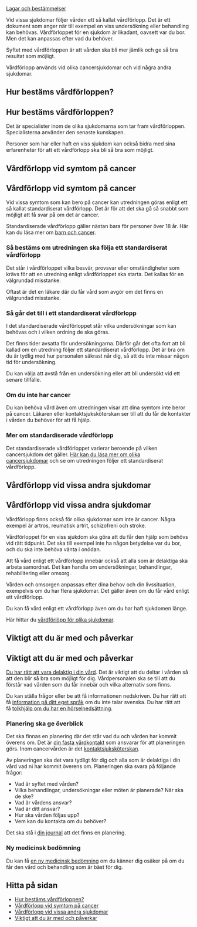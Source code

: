 [Lagar och bestämmelser](https://www.1177.se/sa-fungerar-varden/lagar-och-bestammelser/)

Vid vissa sjukdomar följer vården ett så kallat vårdförlopp. Det är ett dokument som anger när till exempel en viss undersökning eller behandling kan behövas. Vårdförloppet för en sjukdom är likadant, oavsett var du bor. Men det kan anpassas efter vad du behöver.

Syftet med vårdförloppen är att vården ska bli mer jämlik och ge så bra resultat som möjligt.

Vårdförlopp används vid olika cancersjukdomar och vid några andra sjukdomar.

Hur bestäms vårdförloppen?
--------------------------

Hur bestäms vårdförloppen?
--------------------------

Det är specialister inom de olika sjukdomarna som tar fram vårdförloppen. Specialisterna använder den senaste kunskapen.

Personer som har eller haft en viss sjukdom kan också bidra med sina erfarenheter för att ett vårdförlopp ska bli så bra som möjligt.

Vårdförlopp vid symtom på cancer
--------------------------------

Vårdförlopp vid symtom på cancer
--------------------------------

Vid vissa symtom som kan bero på cancer kan utredningen göras enligt ett så kallat standardiserat vårdförlopp. Det är för att det ska gå så snabbt som möjligt att få svar på om det är cancer.

Standardiserade vårdförlopp gäller nästan bara för personer över 18 år. Här kan du läsa mer om [barn och cancer](https://www.1177.se/sjukdomar--besvar/cancer/barncancer/barn-och-cancer/).

### Så bestäms om utredningen ska följa ett standardiserat vårdförlopp

Det står i vårdförloppet vilka besvär, provsvar eller omständigheter som krävs för att en utredning enligt vårdförloppet ska starta. Det kallas för en välgrundad misstanke.

Oftast är det en läkare där du får vård som avgör om det finns en välgrundad misstanke.

### Så går det till i ett standardiserat vårdförlopp

I det standardiserade vårdförloppet står vilka undersökningar som kan behövas och i vilken ordning de ska göras.

Det finns tider avsatta för undersökningarna. Därför går det ofta fort att bli kallad om en utredning följer ett standardiserat vårdförlopp. Det är bra om du är tydlig med hur personalen säkrast når dig, så att du inte missar någon tid för undersökning.

Du kan välja att avstå från en undersökning eller att bli undersökt vid ett senare tillfälle.

### Om du inte har cancer

Du kan behöva vård även om utredningen visar att dina symtom inte beror på cancer. Läkaren eller kontaktsjuksköterskan ser till att du får de kontakter i vården du behöver för att få hjälp.

### Mer om standardiserade vårdförlopp

Det standardiserade vårdförloppet varierar beroende på vilken cancersjukdom det gäller. [Här kan du läsa mer om olika cancersjukdomar](https://www.1177.se/sjukdomar--besvar/cancer/cancerformer/) och se om utredningen följer ett standardiserat vårdförlopp.

Vårdförlopp vid vissa andra sjukdomar
-------------------------------------

Vårdförlopp vid vissa andra sjukdomar
-------------------------------------

Vårdförlopp finns också för olika sjukdomar som inte är cancer. Några exempel är artros, reumatisk artrit, schizofreni och stroke.

Vårdförloppet för en viss sjukdom ska göra att du får den hjälp som behövs vid rätt tidpunkt. Det ska till exempel inte ha någon betydelse var du bor, och du ska inte behöva vänta i onödan.

Att få vård enligt ett vårdförlopp innebär också att alla som är delaktiga ska arbeta samordnat. Det kan handla om undersökningar, behandlingar, rehabilitering eller omsorg.

Vården och omsorgen anpassas efter dina behov och din livssituation, exempelvis om du har flera sjukdomar. Det gäller även om du får vård enligt ett vårdförlopp.

Du kan få vård enligt ett vårdförlopp även om du har haft sjukdomen länge.

Här hittar du [vårdförlöpp för olika sjukdomar](https://www.1177.se/lankbiblioteket/nationella-lankar/n/nationellt-kliniskt-kunskapsstod---nkk/nkk---vardforlopp-ej-cancer/).

Viktigt att du är med och påverkar
----------------------------------

Viktigt att du är med och påverkar
----------------------------------

[Du har rätt att vara delaktig i din vård](https://www.1177.se/sa-fungerar-varden/var-med-och-bestam-om-din-vard/patientlagen/). Det är viktigt att du deltar i vården så att den blir så bra som möjligt för dig. Vårdpersonalen ska se till att du förstår vad vården som du får innebär och vilka alternativ som finns.

Du kan ställa frågor eller be att få informationen nedskriven. Du har rätt att få [information på ditt eget språk](https://www.1177.se/sa-fungerar-varden/vard-om-du-kommer-fran-ett-annat-land/tolkning-till-mitt-sprak/) om du inte talar svenska. Du har rätt att få [tolkhjälp om du har en hörselnedsättning](https://www.1177.se/undersokning-behandling/hjalpmedel/hjalpmedel-for-kognition-och-kommunikation/tolktjanster-vid-funktionsnedsattning/).

### Planering ska ge överblick

Det ska finnas en planering där det står vad du och vården har kommit överens om. Det är [din fasta vårdkontakt](https://www.1177.se/sa-fungerar-varden/sa-samarbetar-vard-och-omsorg/fast-vardkontakt---din-hjalp-i-vard-och-omsorg/) som ansvarar för att planeringen görs. Inom cancervården är det [kontaktsjuksköterskan](https://www.1177.se/sjukdomar--besvar/cancer/rad-och-stod-vid-cancer/kontaktsjukskoterskan--ditt-stod-i-varden-vid-cancer/).

Av planeringen ska det vara tydligt för dig och alla som är delaktiga i din vård vad ni har kommit överens om. Planeringen ska svara på följande frågor:

*   Vad är syftet med vården?
*   Vilka behandlingar, undersökningar eller möten är planerade? När ska de ske?
*   Vad är vårdens ansvar?
*   Vad är ditt ansvar?
*   Hur ska vården följas upp?
*   Vem kan du kontakta om du behöver?

Det ska stå i [din journal](https://www.1177.se/sa-fungerar-varden/sa-skyddas-och-hanteras-dina-uppgifter/din-journal/) att det finns en planering.

### Ny medicinsk bedömning

Du kan få [en ny medicinsk bedömning](https://www.1177.se/sa-fungerar-varden/om-du-inte-ar-nojd/ny-medicinsk-bedomning/) om du känner dig osäker på om du får den vård och behandling som är bäst för dig.

Hitta på sidan
--------------

*   [Hur bestäms vårdförloppen?](https://www.1177.se/sa-fungerar-varden/lagar-och-bestammelser/att-fa-vard-enligt-ett-vardforlopp/#section-147556)
*   [Vårdförlopp vid symtom på cancer](https://www.1177.se/sa-fungerar-varden/lagar-och-bestammelser/att-fa-vard-enligt-ett-vardforlopp/#section-147509)
*   [Vårdförlopp vid vissa andra sjukdomar](https://www.1177.se/sa-fungerar-varden/lagar-och-bestammelser/att-fa-vard-enligt-ett-vardforlopp/#section-147557)
*   [Viktigt att du är med och påverkar](https://www.1177.se/sa-fungerar-varden/lagar-och-bestammelser/att-fa-vard-enligt-ett-vardforlopp/#section-147558)
